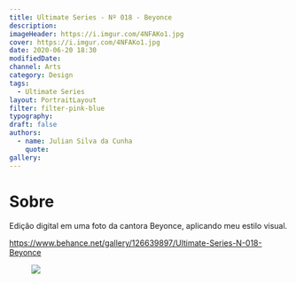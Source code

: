 ```yaml
---
title: Ultimate Series - Nº 018 - Beyonce
description:
imageHeader: https://i.imgur.com/4NFAKo1.jpg
cover: https://i.imgur.com/4NFAKo1.jpg
date: 2020-06-20 18:30
modifiedDate:
channel: Arts
category: Design
tags:
  - Ultimate Series
layout: PortraitLayout
filter: filter-pink-blue
typography:
draft: false
authors:
  - name: Julian Silva da Cunha
    quote:
gallery:
---
```


# Sobre

Edição digital em uma foto da cantora Beyonce, aplicando meu estilo visual.

https://www.behance.net/gallery/126639897/Ultimate-Series-N-018-Beyonce

<figure>
<img src="https://i.imgur.com/4NFAKo1.jpg" className="max-w-none mx-auto block"/>
</figure>
